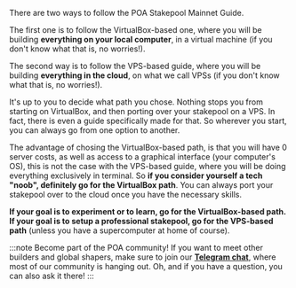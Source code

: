 There are two ways to follow the POA Stakepool Mainnet Guide.

The first one is to follow the VirtualBox-based one, where you will be building **everything on your local computer**, in a virtual machine (if you don't know what that is, no worries!).

The second way is to follow the VPS-based guide, where you will be building **everything in the cloud**, on what we call VPSs (if you don't know what that is, no worries!).

It's up to you to decide what path you chose. Nothing stops you from starting on VirtualBox, and then porting over your stakepool on a VPS. In fact, there is even a guide specifically made for that. So wherever you start, you can always go from one option to another.

The advantage of chosing the VirtualBox-based path, is that you will have 0 server costs, as well as access to a graphical interface (your computer's OS), this is not the case with the VPS-based guide, where you will be doing everything exclusively in terminal. So **if you consider yourself a tech "noob", definitely go for the VirtualBox path**. You can always port your stakepool over to the cloud once you have the necessary skills.

**If your goal is to experiment or to learn, go for the VirtualBox-based path. If your goal is to setup a professional stakepool, go for the VPS-based path** (unless you have a supercomputer at home of course).

:::note Become part of the POA community!
If you want to meet other builders and global shapers, make sure to join our **[Telegram chat](https://t.me/poapool)**, where most of our community is hanging out. Oh, and if you have a question, you can also ask it there!
:::
